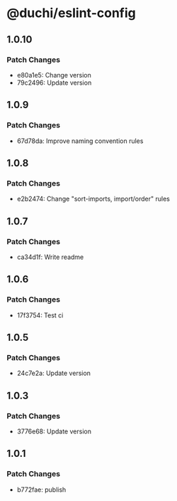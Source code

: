# @duchi/eslint-config

## 1.0.10

### Patch Changes

- e80a1e5: Change version
- 79c2496: Update version

## 1.0.9

### Patch Changes

- 67d78da: Improve naming convention rules

## 1.0.8

### Patch Changes

- e2b2474: Change "sort-imports, import/order" rules

## 1.0.7

### Patch Changes

- ca34d1f: Write readme

## 1.0.6

### Patch Changes

- 17f3754: Test ci

## 1.0.5

### Patch Changes

- 24c7e2a: Update version

## 1.0.3

### Patch Changes

- 3776e68: Update version

## 1.0.1

### Patch Changes

- b772fae: publish
